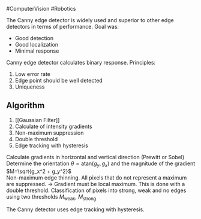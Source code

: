 #ComputerVision #Robotics 

The Canny edge detector is widely used and superior to other edge detectors in terms of performance. Goal was:
- Good detection
- Good localization
- Minimal response

Canny edge detector calculates binary response.
Principles:
1. Low error rate
2. Edge point should be well detected
3. Uniqueness

## Algorithm

1. [[Gaussian Filter]]
2. Calculate of intensity gradients
3. Non-maximum suppression
4. Double threshold
5. Edge tracking with hysteresis

Calculate gradients in horizontal and vertical direction (Prewitt or Sobel)
Determine the orientation $\theta = \text{atan}(g_y, g_x)$  and the magnitude of the gradient  $M=\sqrt{g_x^2 + g_y^2}$  
Non-maximum edge thinning. All pixels that do not represent a maximum are suppressed.
-> Gradient must be local maximum. This is done with a double threshold. 
Classification of pixels into strong, weak and no edges using two thresholds $M_\text{weak}$, $M_\text{strong}$

The Canny detector uses edge tracking with hysteresis.

